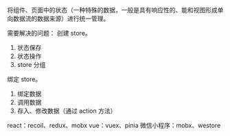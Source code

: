 将组件、页面中的状态（一种特殊的数据，一般是具有响应性的、能和视图形成单向数据流的数据来源）进行统一管理。

需要解决的问题：
创建 store。
1. 状态保存
2. 状态操作
3. store 分组

绑定 store。
1. 绑定数据
2. 调用数据
3. 存入、修改数据（通过 action 方法）

react：recoil、redux、mobx
vue：vuex、pinia
微信小程序：mobx、westore
